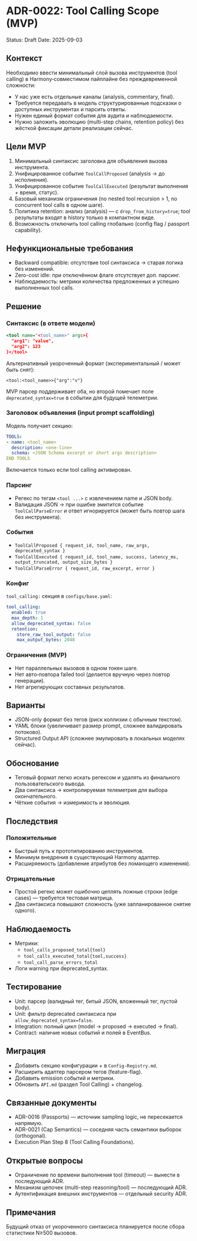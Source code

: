 # ADR-0022: Tool Calling Scope (MVP)

Status: Draft
Date: 2025-09-03

## Контекст

Необходимо ввести минимальный слой вызова инструментов (tool calling) в Harmony‑совместимом пайплайне без преждевременной сложности:

- У нас уже есть отдельные каналы (analysis, commentary, final).
- Требуется передавать в модель структурированные подсказки о доступных инструментах и парсить ответы.
- Нужен единый формат события для аудита и наблюдаемости.
- Нужно заложить эволюцию (multi-step chains, retention policy) без жёсткой фиксации детали реализации сейчас.

## Цели MVP

1. Минимальный синтаксис заголовка для объявления вызова инструмента.
2. Унифицированное событие `ToolCallProposed` (analysis → до исполнения).
3. Унифицированное событие `ToolCallExecuted` (результат выполнения + время, статус).
4. Базовый механизм ограничения (no nested tool recursion > 1, no concurrent tool calls в одном шаге).
5. Политика retention: анализ (analysis) — с `drop_from_history=true`; tool результаты входят в history только в компактном виде.
6. Возможность отключить tool calling глобально (config flag / passport capability).

## Нефункциональные требования

- Backward compatible: отсутствие tool синтаксиса → старая логика без изменений.
- Zero-cost idle: при отключённом флаге отсутствует доп. парсинг.
- Наблюдаемость: метрики количества предложенных и успешно выполненных tool calls.

## Решение

### Синтаксис (в ответе модели)

```xml
<tool name="<tool_name>" args>{
  "arg1": "value",
  "arg2": 123
}</tool>
```

Альтернативный укороченный формат (экспериментальный / может быть снят):

```text
<tool:<tool_name>>{"arg":"v"}
```
MVP парсер поддерживает оба, но второй помечает поле `deprecated_syntax=true` в событии для будущей телеметрии.

### Заголовок объявления (input prompt scaffolding)

Модель получает секцию:

```yaml
TOOLS:
- name: <tool_name>
  description: <one-line>
  schema: <JSON Schema excerpt or short args description>
END TOOLS
```
Включается только если tool calling активирован.

### Парсинг

- Регекс по тегам `<tool ...>` с извлечением name и JSON body.
- Валидация JSON → при ошибке эмитится событие `ToolCallParseError` и ответ игнорируется (может быть повтор шага без инструмента).

### События

- `ToolCallProposed { request_id, tool_name, raw_args, deprecated_syntax }`
- `ToolCallExecuted { request_id, tool_name, success, latency_ms, output_truncated, output_size_bytes }`
- `ToolCallParseError { request_id, raw_excerpt, error }`

### Конфиг

`tool_calling:` секция в `configs/base.yaml`:

```yaml
tool_calling:
  enabled: true
  max_depth: 1
  allow_deprecated_syntax: false
  retention:
    store_raw_tool_output: false
    max_output_bytes: 2048
```

### Ограничения (MVP)

- Нет параллельных вызовов в одном токен шаге.
- Нет авто‑повтора failed tool (делается вручную через повтор генерации).
- Нет агрегирующих составных результатов.

## Варианты

- JSON-only формат без тегов (риск коллизии с обычным текстом).
- YAML блоки (увеличивает размер prompt, сложнее валидировать потоково).
- Structured Output API (сложнее эмулировать в локальных моделях сейчас).

## Обоснование

- Теговый формат легко искать регексом и удалять из финального пользовательского вывода.
- Два синтаксиса → контролируемая телеметрия для выбора окончательного.
- Чёткие события → измеримость и эволюция.

## Последствия

### Положительные

- Быстрый путь к прототипированию инструментов.
- Минимум внедрения в существующий Harmony адаптер.
- Расширяемость (добавление атрибутов без ломающего изменения).

### Отрицательные

- Простой регекс может ошибочно цеплять ложные строки (edge cases) — требуется тестовая матрица.
- Два синтаксиса повышают сложность (уже запланированное снятие одного).

## Наблюдаемость

- Метрики:
  - `tool_calls_proposed_total{tool}`
  - `tool_calls_executed_total{tool,success}`
  - `tool_call_parse_errors_total`
- Логи warning при deprecated_syntax.

## Тестирование

- Unit: парсер (валидный тег, битый JSON, вложенный тег, пустой body).
- Unit: фильтр deprecated синтаксиса при `allow_deprecated_syntax=false`.
- Integration: полный цикл (model → proposed → executed → final).
- Contract: наличие новых событий и полей в EventBus.

## Миграция

- Добавить секцию конфигурации + в `Config-Registry.md`.
- Расширить адаптер парсером тегов (feature-flag).
- Добавить emission событий и метрики.
- Обновить `API.md` (раздел Tool Calling) + changelog.

## Связанные документы

- ADR-0016 (Passports) — источник sampling logic, не пересекается напрямую.
- ADR-0021 (Cap Semantics) — соседняя часть семантики выборок (orthogonal).
- Execution Plan Step 8 (Tool Calling Foundations).

## Открытые вопросы

- Ограничение по времени выполнения tool (timeout) — вынести в последующий ADR.
- Механизм цепочек (multi-step reasoning/tool) — последующий ADR.
- Аутентификация внешних инструментов — отдельный security ADR.

## Примечания

Будущий отказ от укороченного синтаксиса планируется после сбора статистики N≥500 вызовов.
